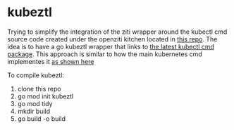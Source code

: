 # kubeztl

Trying to simplify the integration of the ziti wrapper around the kubectl cmd source code created under the openziti kitchen located 
in [this repo](https://github.com/openziti-test-kitchen/kubectl). The idea is to have a go kubeztl wrapper that links to 
[the latest kubectl cmd package](https://pkg.go.dev/k8s.io/kubectl/pkg/cmd). This approach is similar to how the main kubernetes cmd implementes it [as shown here](https://github.com/kubernetes/kubernetes/blob/master/cmd/kubectl/kubectl.go)


To compile kubeztl:
1. clone this repo
1. go mod init kubeztl
1. go mod tidy
1. mkdir build
1. go build -o build
 
